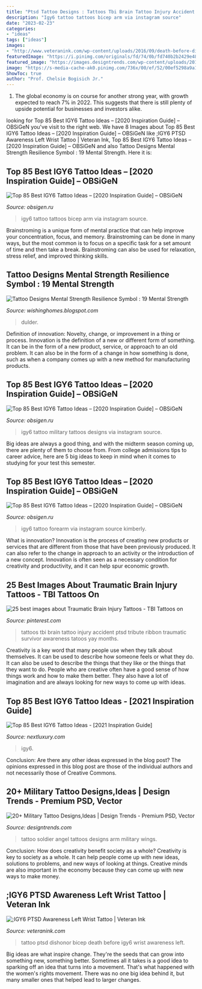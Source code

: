 ```yaml
---
title: "Ptsd Tattoo Designs : Tattoos Tbi Brain Tattoo Injury Accident Ptsd Tribute Ribbon Traumatic Survivor Awareness Tatoos Yay Months"
description: "Igy6 tattoo tattoos bicep arm via instagram source"
date: "2023-02-23"
categories:
- "ideas"
tags: ["ideas"]
images:
- "http://www.veteranink.com/wp-content/uploads/2016/09/death-before-dishonor-bicep-tattoo-390x205.jpg"
featuredImage: "https://i.pinimg.com/originals/fd/74/0b/fd740b2b2429e48eeb335d8d27f96012.jpg"
featured_image: "https://images.designtrends.com/wp-content/uploads/2016/06/17091635/Soldier-Arm-Tattoo-Design.jpg"
image: "https://s-media-cache-ak0.pinimg.com/736x/00/ef/52/00ef5298a9a10c911c1f76229991ada1--tribute-tattoos-tbi-tattoo.jpg"
ShowToc: true
author: "Prof. Chelsie Bogisich Jr."
---
```



1. The global economy is on course for another strong year, with growth expected to reach 7% in 2022. This suggests that there is still plenty of upside potential for businesses and investors alike.

	

		
looking for Top 85 Best IGY6 Tattoo Ideas – [2020 Inspiration Guide] – OBSiGeN you've visit to the right web. We have 8 Images about Top 85 Best IGY6 Tattoo Ideas – [2020 Inspiration Guide] – OBSiGeN like ;IGY6 PTSD Awareness Left Wrist Tattoo | Veteran Ink, Top 85 Best IGY6 Tattoo Ideas – [2020 Inspiration Guide] – OBSiGeN and also Tattoo Designs Mental Strength Resilience Symbol : 19 Mental Strength. Here it is:
		
    
## Top 85 Best IGY6 Tattoo Ideas – [2020 Inspiration Guide] – OBSiGeN

<img loading=lazy src="https://nextluxury.com/wp-content/uploads/arm-bicep-igy6-tattoos-m.hanna87.jpg" onerror="this.onerror=null;this.src='https://tse2.mm.bing.net/th?id=OIP.k8nOCwOt2AJeD5p983AViwHaHa&amp;pid=15.1';" alt="Top 85 Best IGY6 Tattoo Ideas – [2020 Inspiration Guide] – OBSiGeN">

_Source: obsigen.ru_

>igy6 tattoo tattoos bicep arm via instagram source. 

	

Brainstroming is a unique form of mental practice that can help improve your concentration, focus, and memory. Brainstroming can be done in many ways, but the most common is to focus on a specific task for a set amount of time and then take a break. Brainstroming can also be used for relaxation, stress relief, and improved thinking skills.

    
## Tattoo Designs Mental Strength Resilience Symbol : 19 Mental Strength

<img loading=lazy src="https://i.pinimg.com/originals/fd/74/0b/fd740b2b2429e48eeb335d8d27f96012.jpg" onerror="this.onerror=null;this.src='https://tse2.mm.bing.net/th?id=OIP.yRljnNPiGOKg56diIx-tEgHaJ4&amp;pid=15.1';" alt="Tattoo Designs Mental Strength Resilience Symbol : 19 Mental Strength">

_Source: wishinghomes.blogspot.com_

>dulder. 

	

Definition of innovation: Novelty, change, or improvement in a thing or process.
Innovation is the definition of a new or different form of something. It can be in the form of a new product, service, or approach to an old problem. It can also be in the form of a change in how something is done, such as when a company comes up with a new method for manufacturing products.

    
## Top 85 Best IGY6 Tattoo Ideas – [2020 Inspiration Guide] – OBSiGeN

<img loading=lazy src="https://nextluxury.com/wp-content/uploads/military-igy6-tattoos-thescrappman.jpg" onerror="this.onerror=null;this.src='https://tse1.mm.bing.net/th?id=OIP.gsUuEWVMHwTAc2ajIVApGAHaEY&amp;pid=15.1';" alt="Top 85 Best IGY6 Tattoo Ideas – [2020 Inspiration Guide] – OBSiGeN">

_Source: obsigen.ru_

>igy6 tattoo military tattoos designs via instagram source. 

	

Big ideas are always a good thing, and with the midterm season coming up, there are plenty of them to choose from. From college admissions tips to career advice, here are 5 big ideas to keep in mind when it comes to studying for your test this semester.

    
## Top 85 Best IGY6 Tattoo Ideas – [2020 Inspiration Guide] – OBSiGeN

<img loading=lazy src="https://nextluxury.com/wp-content/uploads/forearm-igy6-tattoos-laurabecker3.jpg" onerror="this.onerror=null;this.src='https://tse4.mm.bing.net/th?id=OIP.evUpgZnIwTYpDvQnW-3JFAHaFj&amp;pid=15.1';" alt="Top 85 Best IGY6 Tattoo Ideas – [2020 Inspiration Guide] – OBSiGeN">

_Source: obsigen.ru_

>igy6 tattoo forearm via instagram source kimberly. 

	

What is innovation?
Innovation is the process of creating new products or services that are different from those that have been previously produced. It can also refer to the change in approach to an activity or the introduction of a new concept. Innovation is often seen as a necessary condition for creativity and productivity, and it can help spur economic growth.

    
## 25 Best Images About Traumatic Brain Injury Tattoos - TBI Tattoos On

<img loading=lazy src="https://s-media-cache-ak0.pinimg.com/736x/00/ef/52/00ef5298a9a10c911c1f76229991ada1--tribute-tattoos-tbi-tattoo.jpg" onerror="this.onerror=null;this.src='https://tse1.mm.bing.net/th?id=OIP.jnssBYec9rebJmBHp4CEyQHaFj&amp;pid=15.1';" alt="25 best images about Traumatic Brain Injury Tattoos - TBI Tattoos on">

_Source: pinterest.com_

>tattoos tbi brain tattoo injury accident ptsd tribute ribbon traumatic survivor awareness tatoos yay months. 

	

Creativity is a key word that many people use when they talk about themselves. It can be used to describe how someone feels or what they do. It can also be used to describe the things that they like or the things that they want to do. People who are creative often have a good sense of how things work and how to make them better. They also have a lot of imagination and are always looking for new ways to come up with ideas.

    
## Top 85 Best IGY6 Tattoo Ideas - [2021 Inspiration Guide]

<img loading=lazy src="https://nextluxury.com/wp-content/uploads/military-igy6-tattoos-blackbrandontattoos.jpg" onerror="this.onerror=null;this.src='https://tse3.mm.bing.net/th?id=OIP.5XhUe262atrZ4vhJdxiCkgHaJQ&amp;pid=15.1';" alt="Top 85 Best IGY6 Tattoo Ideas - [2021 Inspiration Guide]">

_Source: nextluxury.com_

>igy6. 

	

Conclusion: Are there any other ideas expressed in the blog post?
The opinions expressed in this blog post are those of the individual authors and not necessarily those of Creative Commons.

    
## 20+ Military Tattoo Designs,Ideas | Design Trends - Premium PSD, Vector

<img loading=lazy src="https://images.designtrends.com/wp-content/uploads/2016/06/17091635/Soldier-Arm-Tattoo-Design.jpg" onerror="this.onerror=null;this.src='https://tse2.mm.bing.net/th?id=OIP.yyoRGQAONn7KMBrZuXt-jQHaHa&amp;pid=15.1';" alt="20+ Military Tattoo Designs,Ideas | Design Trends - Premium PSD, Vector">

_Source: designtrends.com_

>tattoo soldier angel tattoos designs arm military wings. 

	

Conclusion: How does creativity benefit society as a whole?
Creativity is key to society as a whole. It can help people come up with new ideas, solutions to problems, and new ways of looking at things. Creative minds are also important in the economy because they can come up with new ways to make money.

    
## ;IGY6 PTSD Awareness Left Wrist Tattoo | Veteran Ink

<img loading=lazy src="http://www.veteranink.com/wp-content/uploads/2016/09/death-before-dishonor-bicep-tattoo-390x205.jpg" onerror="this.onerror=null;this.src='https://tse1.mm.bing.net/th?id=OIP.kLdKtn3VFdwZSWRm8czP8QAAAA&amp;pid=15.1';" alt=";IGY6 PTSD Awareness Left Wrist Tattoo | Veteran Ink">

_Source: veteranink.com_

>tattoo ptsd dishonor bicep death before igy6 wrist awareness left. 

	

Big ideas are what inspire change. They're the seeds that can grow into something new, something better. Sometimes all it takes is a good idea to sparking off an idea that turns into a movement. That's what happened with the women's rights movement. There was no one big idea behind it, but many smaller ones that helped lead to larger changes.

